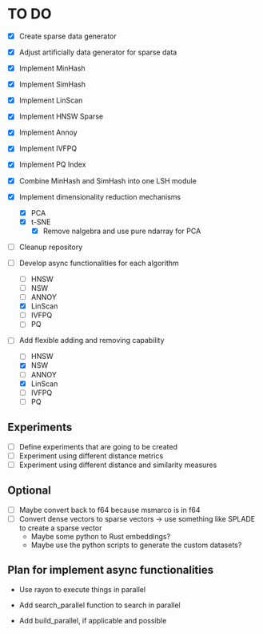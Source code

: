 # TO DO

- [x] Create sparse data generator
- [x] Adjust artificially data generator for sparse data
- [x] Implement MinHash
- [x] Implement SimHash
- [x] Implement LinScan
- [x] Implement HNSW Sparse
- [x] Implement Annoy
- [x] Implement IVFPQ
- [x] Implement PQ Index
- [x] Combine MinHash and SimHash into one LSH module
- [x] Implement dimensionality reduction mechanisms
  - [x] PCA
  - [x] t-SNE
    - [x] Remove nalgebra and use pure ndarray for PCA
- [ ] Cleanup repository

- [ ] Develop async functionalities for each algorithm
  - [ ] HNSW
  - [ ] NSW
  - [ ] ANNOY
  - [x] LinScan
  - [ ] IVFPQ
  - [ ] PQ

- [ ] Add flexible adding and removing capability
  - [ ] HNSW
  - [x] NSW
  - [ ] ANNOY
  - [x] LinScan
  - [ ] IVFPQ
  - [ ] PQ

## Experiments

- [ ] Define experiments that are going to be created
- [ ] Experiment using different distance metrics
- [ ] Experiment using different distance and similarity measures

## Optional

- [ ] Maybe convert back to f64 because msmarco is in f64
- [ ] Convert dense vectors to sparse vectors -> use something like SPLADE to create a sparse vector
  - Maybe some python to Rust embeddings?
  - Maybe use the python scripts to generate the custom datasets?

## Plan for implement async functionalities

- Use rayon to execute things in parallel

- Add search_parallel function to search in parallel
- Add build_parallel, if applicable and possible
